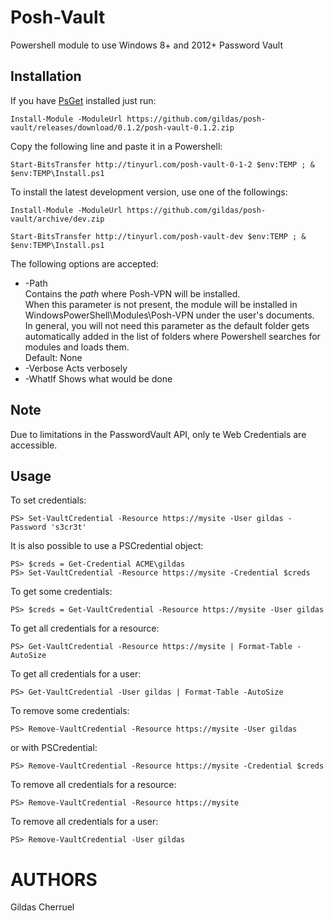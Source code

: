 # Posh-Vault
Powershell module to use Windows 8+ and 2012+ Password Vault

Installation
------------

If you have [PsGet](http://psget.net) installed just run:
```posh
Install-Module -ModuleUrl https://github.com/gildas/posh-vault/releases/download/0.1.2/posh-vault-0.1.2.zip
```

Copy the following line and paste it in a Powershell:

```posh
Start-BitsTransfer http://tinyurl.com/posh-vault-0-1-2 $env:TEMP ; & $env:TEMP\Install.ps1
```

To install the latest development version, use one of the followings:

```posh
Install-Module -ModuleUrl https://github.com/gildas/posh-vault/archive/dev.zip
```

```posh
Start-BitsTransfer http://tinyurl.com/posh-vault-dev $env:TEMP ; & $env:TEMP\Install.ps1
```



The following options are accepted:
- -Path  
  Contains the *path* where Posh-VPN will be installed.  
  When this parameter is not present, the module will be installed in WindowsPowerShell\Modules\Posh-VPN under the user's documents.  
  In general, you will not need this parameter as the default folder gets automatically added in the list of folders where Powershell searches for modules and loads them.  
  Default: None
- -Verbose
  Acts verbosely
- -WhatIf
  Shows what would be done 

Note
----

Due to limitations in the PasswordVault API, only te Web Credentials are accessible.

Usage
-----

To set credentials:
```posh
PS> Set-VaultCredential -Resource https://mysite -User gildas -Password 's3cr3t'
```

It is also possible to use a PSCredential object:
```posh
PS> $creds = Get-Credential ACME\gildas
PS> Set-VaultCredential -Resource https://mysite -Credential $creds
```

To get some credentials:
```posh
PS> $creds = Get-VaultCredential -Resource https://mysite -User gildas
```

To get all credentials for a resource:
```posh
PS> Get-VaultCredential -Resource https://mysite | Format-Table -AutoSize
```

To get all credentials for a user:
```posh
PS> Get-VaultCredential -User gildas | Format-Table -AutoSize
```

To remove some credentials:
```posh
PS> Remove-VaultCredential -Resource https://mysite -User gildas
```

or with PSCredential:
```posh
PS> Remove-VaultCredential -Resource https://mysite -Credential $creds
```

To remove all credentials for a resource:
```posh
PS> Remove-VaultCredential -Resource https://mysite
```

To remove all credentials for a user:
```posh
PS> Remove-VaultCredential -User gildas
```

AUTHORS
=======

Gildas Cherruel
